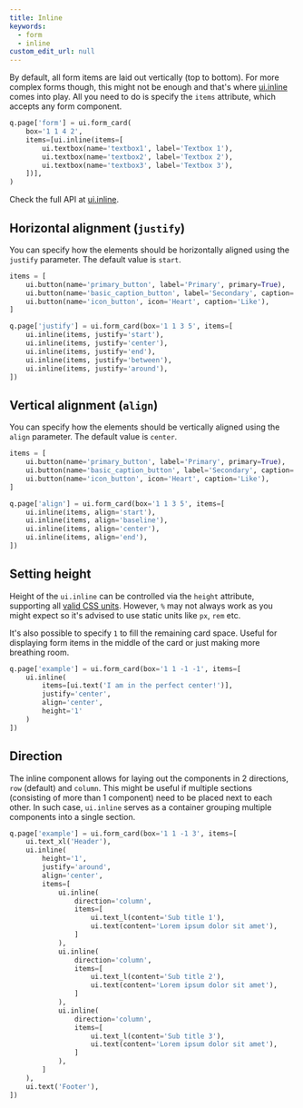 ```yaml
---
title: Inline
keywords:
  - form
  - inline
custom_edit_url: null
---
```


By default, all form items are laid out vertically (top to bottom). For more complex forms though, this might not be enough and
that's where [ui.inline](/docs/api/ui#inline) comes into play. All you need to do is specify the `items` attribute, which accepts any form
component.

```py
q.page['form'] = ui.form_card(
    box='1 1 4 2',
    items=[ui.inline(items=[
        ui.textbox(name='textbox1', label='Textbox 1'),
        ui.textbox(name='textbox2', label='Textbox 2'),
        ui.textbox(name='textbox3', label='Textbox 3'),
    ])],
)
```

Check the full API at [ui.inline](/docs/api/ui#inline).

## Horizontal alignment (`justify`)

You can specify how the elements should be horizontally aligned using the `justify` parameter. The default value is `start`.

```py
items = [
    ui.button(name='primary_button', label='Primary', primary=True),
    ui.button(name='basic_caption_button', label='Secondary', caption='Caption'),
    ui.button(name='icon_button', icon='Heart', caption='Like'),
]

q.page['justify'] = ui.form_card(box='1 1 3 5', items=[
    ui.inline(items, justify='start'),
    ui.inline(items, justify='center'),
    ui.inline(items, justify='end'),
    ui.inline(items, justify='between'),
    ui.inline(items, justify='around'),
])
```

## Vertical alignment (`align`)

You can specify how the elements should be vertically aligned using the `align` parameter. The default value is `center`.

```py
items = [
    ui.button(name='primary_button', label='Primary', primary=True),
    ui.button(name='basic_caption_button', label='Secondary', caption='Caption'),
    ui.button(name='icon_button', icon='Heart', caption='Like'),
]

q.page['align'] = ui.form_card(box='1 1 3 5', items=[
    ui.inline(items, align='start'),
    ui.inline(items, align='baseline'),
    ui.inline(items, align='center'),
    ui.inline(items, align='end'),
])
```

## Setting height

Height of the `ui.inline` can be controlled via the `height` attribute, supporting all [valid CSS units](https://developer.mozilla.org/en-US/docs/Learn/CSS/Building_blocks/Values_and_units). However, `%` may not always work as you might expect so it's advised to use static units like `px`, `rem` etc.

It's also possible to specify `1` to fill the remaining card space. Useful for displaying form items in the middle of the card or just making more breathing room.

```py
q.page['example'] = ui.form_card(box='1 1 -1 -1', items=[
    ui.inline(
        items=[ui.text('I am in the perfect center!')], 
        justify='center',
        align='center',
        height='1'
    )
])
```

## Direction

The inline component allows for laying out the components in 2 directions, `row` (default) and `column`. This might be useful if multiple sections (consisting of more than 1 component) need to be placed next to each other. In such case, `ui.inline` serves as a container grouping multiple components into a single section.

```py
q.page['example'] = ui.form_card(box='1 1 -1 3', items=[
    ui.text_xl('Header'),
    ui.inline(
        height='1',
        justify='around',
        align='center',
        items=[
            ui.inline(
                direction='column',
                items=[
                    ui.text_l(content='Sub title 1'),
                    ui.text(content='Lorem ipsum dolor sit amet'),
                ]
            ),
            ui.inline(
                direction='column',
                items=[
                    ui.text_l(content='Sub title 2'),
                    ui.text(content='Lorem ipsum dolor sit amet'),
                ]
            ),
            ui.inline(
                direction='column',
                items=[
                    ui.text_l(content='Sub title 3'),
                    ui.text(content='Lorem ipsum dolor sit amet'),
                ]
            ),
        ]
    ),
    ui.text('Footer'),
])
```
